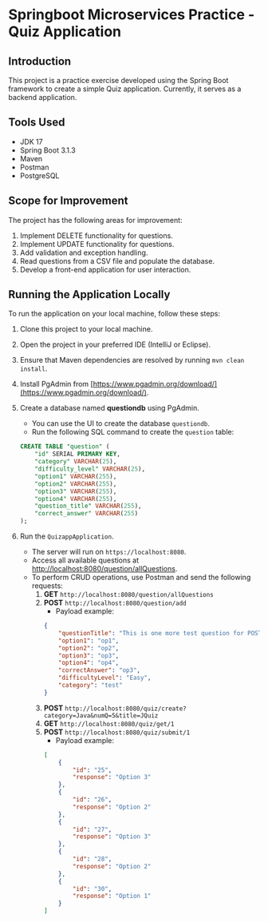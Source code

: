 # Springboot Microservices Practice - Quiz Application

## Introduction
This project is a practice exercise developed using the Spring Boot framework to create a simple Quiz application. Currently, it serves as a backend application.

## Tools Used
- JDK 17
- Spring Boot 3.1.3
- Maven
- Postman
- PostgreSQL

## Scope for Improvement
The project has the following areas for improvement:
1. Implement DELETE functionality for questions.
2. Implement UPDATE functionality for questions.
3. Add validation and exception handling.
4. Read questions from a CSV file and populate the database.
5. Develop a front-end application for user interaction.

## Running the Application Locally
To run the application on your local machine, follow these steps:

1. Clone this project to your local machine.
2. Open the project in your preferred IDE (IntelliJ or Eclipse).
3. Ensure that Maven dependencies are resolved by running `mvn clean install`.
4. Install PgAdmin from [https://www.pgadmin.org/download/](https://www.pgadmin.org/download/).
5. Create a database named **questiondb** using PgAdmin.
    - You can use the UI to create the database `questiondb`.
    - Run the following SQL command to create the `question` table:

   ```sql
   CREATE TABLE "question" (
       "id" SERIAL PRIMARY KEY,
       "category" VARCHAR(25),
       "difficulty_level" VARCHAR(25),
       "option1" VARCHAR(255),
       "option2" VARCHAR(255),
       "option3" VARCHAR(255),
       "option4" VARCHAR(255),
       "question_title" VARCHAR(255),
       "correct_answer" VARCHAR(255)
   );
   ```
6. Run the `QuizappApplication`.
    - The server will run on `https://localhost:8080`.
    - Access all available questions at [http://localhost:8080/question/allQuestions](http://localhost:8080/question/allQuestions).
    - To perform CRUD operations, use Postman and send the following requests:
        1. **GET** `http://localhost:8080/question/allQuestions`
        2. **POST** `http://localhost:8080/question/add`
            - Payload example:
           ```json
           {
               "questionTitle": "This is one more test question for POST?",
               "option1": "op1",
               "option2": "op2",
               "option3": "op3",
               "option4": "op4",
               "correctAnswer": "op3",
               "difficultyLevel": "Easy",
               "category": "test"
           }
           ```
        3. **POST** `http://localhost:8080/quiz/create?category=Java&numQ=5&title=JQuiz`
        4. **GET** `http://localhost:8080/quiz/get/1`
        5. **POST** `http://localhost:8080/quiz/submit/1`
            - Payload example:
           ```json
           [
               {
                   "id": "25",
                   "response": "Option 3"
               },
               {
                   "id": "26",
                   "response": "Option 2"
               },
               {
                   "id": "27",
                   "response": "Option 3"
               },
               {
                   "id": "28",
                   "response": "Option 2"
               },
               {
                   "id": "30",
                   "response": "Option 1"
               }
           ]
           ```
